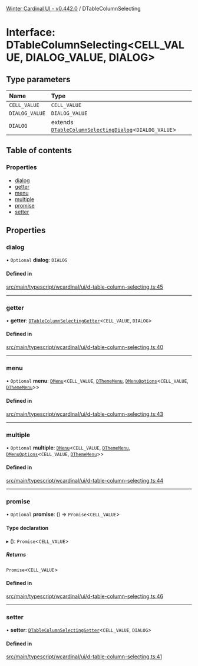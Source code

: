 [Winter Cardinal UI - v0.442.0](../index.md) / DTableColumnSelecting

# Interface: DTableColumnSelecting\<CELL_VALUE, DIALOG_VALUE, DIALOG\>

## Type parameters

| Name | Type |
| :------ | :------ |
| `CELL_VALUE` | `CELL_VALUE` |
| `DIALOG_VALUE` | `DIALOG_VALUE` |
| `DIALOG` | extends [`DTableColumnSelectingDialog`](DTableColumnSelectingDialog.md)\<`DIALOG_VALUE`\> |

## Table of contents

### Properties

- [dialog](DTableColumnSelecting.md#dialog)
- [getter](DTableColumnSelecting.md#getter)
- [menu](DTableColumnSelecting.md#menu)
- [multiple](DTableColumnSelecting.md#multiple)
- [promise](DTableColumnSelecting.md#promise)
- [setter](DTableColumnSelecting.md#setter)

## Properties

### dialog

• `Optional` **dialog**: `DIALOG`

#### Defined in

[src/main/typescript/wcardinal/ui/d-table-column-selecting.ts:45](https://github.com/winter-cardinal/winter-cardinal-ui/blob/v0.442.0/src/main/typescript/wcardinal/ui/d-table-column-selecting.ts#L45)

___

### getter

• **getter**: [`DTableColumnSelectingGetter`](../index.md#dtablecolumnselectinggetter)\<`CELL_VALUE`, `DIALOG`\>

#### Defined in

[src/main/typescript/wcardinal/ui/d-table-column-selecting.ts:40](https://github.com/winter-cardinal/winter-cardinal-ui/blob/v0.442.0/src/main/typescript/wcardinal/ui/d-table-column-selecting.ts#L40)

___

### menu

• `Optional` **menu**: [`DMenu`](../classes/DMenu.md)\<`CELL_VALUE`, [`DThemeMenu`](DThemeMenu.md), [`DMenuOptions`](DMenuOptions.md)\<`CELL_VALUE`, [`DThemeMenu`](DThemeMenu.md)\>\>

#### Defined in

[src/main/typescript/wcardinal/ui/d-table-column-selecting.ts:43](https://github.com/winter-cardinal/winter-cardinal-ui/blob/v0.442.0/src/main/typescript/wcardinal/ui/d-table-column-selecting.ts#L43)

___

### multiple

• `Optional` **multiple**: [`DMenu`](../classes/DMenu.md)\<`CELL_VALUE`, [`DThemeMenu`](DThemeMenu.md), [`DMenuOptions`](DMenuOptions.md)\<`CELL_VALUE`, [`DThemeMenu`](DThemeMenu.md)\>\>

#### Defined in

[src/main/typescript/wcardinal/ui/d-table-column-selecting.ts:44](https://github.com/winter-cardinal/winter-cardinal-ui/blob/v0.442.0/src/main/typescript/wcardinal/ui/d-table-column-selecting.ts#L44)

___

### promise

• `Optional` **promise**: () => `Promise`\<`CELL_VALUE`\>

#### Type declaration

▸ (): `Promise`\<`CELL_VALUE`\>

##### Returns

`Promise`\<`CELL_VALUE`\>

#### Defined in

[src/main/typescript/wcardinal/ui/d-table-column-selecting.ts:46](https://github.com/winter-cardinal/winter-cardinal-ui/blob/v0.442.0/src/main/typescript/wcardinal/ui/d-table-column-selecting.ts#L46)

___

### setter

• **setter**: [`DTableColumnSelectingSetter`](../index.md#dtablecolumnselectingsetter)\<`CELL_VALUE`, `DIALOG`\>

#### Defined in

[src/main/typescript/wcardinal/ui/d-table-column-selecting.ts:41](https://github.com/winter-cardinal/winter-cardinal-ui/blob/v0.442.0/src/main/typescript/wcardinal/ui/d-table-column-selecting.ts#L41)
